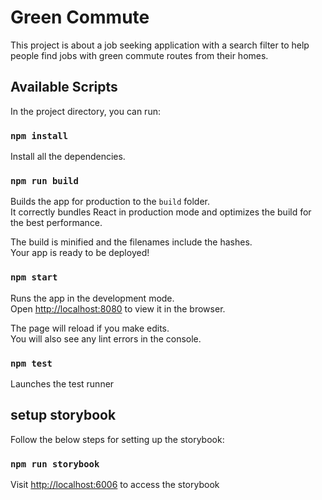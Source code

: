 # Green Commute

This project is about a job seeking application with a search filter to help people find jobs with green commute routes from their homes.

## Available Scripts

In the project directory, you can run:

### `npm install`

Install all the dependencies. 

### `npm run build`

Builds the app for production to the `build` folder.\
It correctly bundles React in production mode and optimizes the build for the best performance.

The build is minified and the filenames include the hashes.\
Your app is ready to be deployed!


### `npm start`

Runs the app in the development mode.\
Open [http://localhost:8080](http://localhost:8080) to view it in the browser.

The page will reload if you make edits.\
You will also see any lint errors in the console.

### `npm test`

Launches the test runner 


## setup storybook

Follow the below steps for setting up the storybook:

### `npm run storybook`

Visit [http://localhost:6006](http://localhost:6006) to access the storybook


